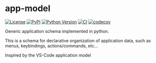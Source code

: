 # app-model

[![License](https://img.shields.io/pypi/l/app-model.svg?color=green)](https://github.com/napari/app-model/raw/main/LICENSE)
[![PyPI](https://img.shields.io/pypi/v/app-model.svg?color=green)](https://pypi.org/project/app-model)
[![Python Version](https://img.shields.io/pypi/pyversions/app-model.svg?color=green)](https://python.org)
[![CI](https://github.com/napari/app-model/actions/workflows/ci.yml/badge.svg)](https://github.com/napari/app-model/actions/workflows/ci.yml)
[![codecov](https://codecov.io/gh/napari/app-model/branch/main/graph/badge.svg)](https://codecov.io/gh/napari/app-model)

Generic application schema implemented in python.

This is a schema for declarative organization of application data, such as
menus, keybindings, actions/commands, etc...

Inspired by the VS-Code application model
